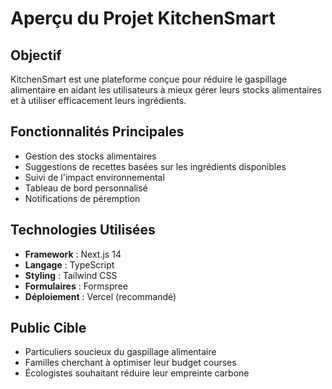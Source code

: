 # Aperçu du Projet KitchenSmart

## Objectif
KitchenSmart est une plateforme conçue pour réduire le gaspillage alimentaire en aidant les utilisateurs à mieux gérer leurs stocks alimentaires et à utiliser efficacement leurs ingrédients.

## Fonctionnalités Principales
- Gestion des stocks alimentaires
- Suggestions de recettes basées sur les ingrédients disponibles
- Suivi de l'impact environnemental
- Tableau de bord personnalisé
- Notifications de péremption

## Technologies Utilisées
- **Framework** : Next.js 14
- **Langage** : TypeScript
- **Styling** : Tailwind CSS
- **Formulaires** : Formspree
- **Déploiement** : Vercel (recommandé)

## Public Cible
- Particuliers soucieux du gaspillage alimentaire
- Familles cherchant à optimiser leur budget courses
- Écologistes souhaitant réduire leur empreinte carbone
